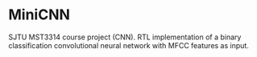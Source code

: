 # MiniCNN
SJTU MST3314 course project (CNN). RTL implementation of a binary classification convolutional neural network with MFCC features as input.
